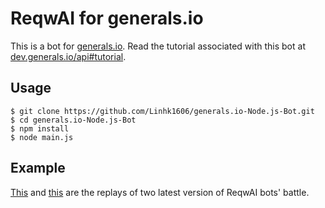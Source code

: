 # ReqwAI for generals.io

This is a bot for [generals.io](http://generals.io). Read the tutorial associated with this bot at [dev.generals.io/api#tutorial](http://dev.generals.io/api#tutorial).

## Usage

```
$ git clone https://github.com/Linhk1606/generals.io-Node.js-Bot.git
$ cd generals.io-Node.js-Bot
$ npm install
$ node main.js
```

## Example

[This](https://bot.generals.io/replays/rxMQBqZ5c) and [this](https://bot.generals.io/replays/BxbPY9-c9) are the replays of two latest version of ReqwAI bots' battle.
